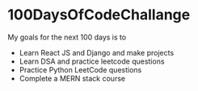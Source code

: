 # 100DaysOfCodeChallange

My goals for the next 100 days is to 
- Learn React JS and Django and make projects
- Learn DSA and practice leetcode questions
- Practice Python LeetCode questions
- Complete a MERN stack course

  
